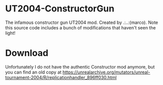 # UT2004-ConstructorGun
The infamous constructor gun UT2004 mod. Created by .:..:(marco). Note this source code includes a bunch of modifications that haven't seen the light!

# Download
Unfortunately I do not have the authentic Constructor mod anymore, but you can find an old copy at https://unrealarchive.org/mutators/unreal-tournament-2004/R/replicationhandler_896ff030.html
